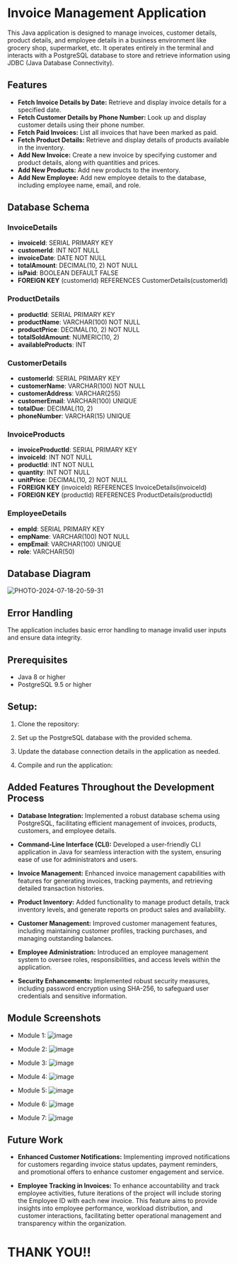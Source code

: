 # Invoice Management Application

This Java application is designed to manage invoices, customer details, product details, and employee details in a business environment like grocery shop, supermarket, etc. It operates entirely in the terminal and interacts with a PostgreSQL database to store and retrieve information using JDBC (Java Database Connectivity).

## Features
- **Fetch Invoice Details by Date:** Retrieve and display invoice details for a specified date.
- **Fetch Customer Details by Phone Number:** Look up and display customer details using their phone number.
- **Fetch Paid Invoices:** List all invoices that have been marked as paid.
- **Fetch Product Details:** Retrieve and display details of products available in the inventory.
- **Add New Invoice:** Create a new invoice by specifying customer and product details, along with quantities and prices.
- **Add New Products:** Add new products to the inventory.
- **Add New Employee:** Add new employee details to the database, including employee name, email, and role.

## Database Schema

### InvoiceDetails
- **invoiceId**: SERIAL PRIMARY KEY
- **customerId**: INT NOT NULL
- **invoiceDate**: DATE NOT NULL
- **totalAmount**: DECIMAL(10, 2) NOT NULL
- **isPaid**: BOOLEAN DEFAULT FALSE
- **FOREIGN KEY** (customerId) REFERENCES CustomerDetails(customerId)

### ProductDetails
- **productId**: SERIAL PRIMARY KEY
- **productName**: VARCHAR(100) NOT NULL
- **productPrice**: DECIMAL(10, 2) NOT NULL
- **totalSoldAmount**: NUMERIC(10, 2)
- **availableProducts**: INT
  
### CustomerDetails
- **customerId**: SERIAL PRIMARY KEY
- **customerName**: VARCHAR(100) NOT NULL
- **customerAddress**: VARCHAR(255)
- **customerEmail**: VARCHAR(100) UNIQUE
- **totalDue**: DECIMAL(10, 2)
- **phoneNumber**: VARCHAR(15) UNIQUE
  
### InvoiceProducts
- **invoiceProductId**: SERIAL PRIMARY KEY
- **invoiceId**: INT NOT NULL
- **productId**: INT NOT NULL
- **quantity**: INT NOT NULL
- **unitPrice**: DECIMAL(10, 2) NOT NULL
- **FOREIGN KEY** (invoiceId) REFERENCES InvoiceDetails(invoiceId)
- **FOREIGN KEY** (productId) REFERENCES ProductDetails(productId)
  
### EmployeeDetails
- **empId**: SERIAL PRIMARY KEY
- **empName**: VARCHAR(100) NOT NULL
- **empEmail**: VARCHAR(100) UNIQUE
- **role**: VARCHAR(50)

## Database Diagram
![PHOTO-2024-07-18-20-59-31](https://github.com/user-attachments/assets/b337a8a9-f9d8-4807-a676-197166f0e892)


## Error Handling
The application includes basic error handling to manage invalid user inputs and ensure data integrity.

## Prerequisites

- Java 8 or higher
- PostgreSQL 9.5 or higher

## Setup:

1. Clone the repository:

2. Set up the PostgreSQL database with the provided schema.

3. Update the database connection details in the application as needed.

4. Compile and run the application:

## Added Features Throughout the Development Process

- **Database Integration:**
  Implemented a robust database schema using PostgreSQL, facilitating efficient management of invoices, products, customers, and employee details.

- **Command-Line Interface (CLI):**
  Developed a user-friendly CLI application in Java for seamless interaction with the system, ensuring ease of use for administrators and users.

- **Invoice Management:**
  Enhanced invoice management capabilities with features for generating invoices, tracking payments, and retrieving detailed transaction histories.

- **Product Inventory:**
  Added functionality to manage product details, track inventory levels, and generate reports on product sales and availability.

- **Customer Management:**
  Improved customer management features, including maintaining customer profiles, tracking purchases, and managing outstanding balances.

- **Employee Administration:**
  Introduced an employee management system to oversee roles, responsibilities, and access levels within the application.

- **Security Enhancements:**
  Implemented robust security measures, including password encryption using SHA-256, to safeguard user credentials and sensitive information.

## Module Screenshots
- Module 1:
![image](https://github.com/user-attachments/assets/0f1015f9-3e33-4567-b123-23074fb7c3a5)

- Module 2:
  ![image](https://github.com/user-attachments/assets/e91a15be-bc98-4a54-b203-0c931a6342ec)

- Module 3:
  ![image](https://github.com/user-attachments/assets/2ae2ce78-e8bc-4d8e-8cb3-11d31089b440)
  
- Module 4:
  ![image](https://github.com/user-attachments/assets/7d682237-e8a6-4fdc-8c11-8698d883fb1f)

- Module 5:
  ![image](https://github.com/user-attachments/assets/5f016b71-f58f-4860-8683-afe98a16f219)

- Module 6:
  ![image](https://github.com/user-attachments/assets/5e6385f8-2734-4a1f-876f-d7a0b9f8b0a1)
  
- Module 7:
  ![image](https://github.com/user-attachments/assets/5742798d-72f3-4e9b-abea-29149afb5790)




## Future Work

- **Enhanced Customer Notifications:** Implementing improved notifications for customers regarding invoice status updates, payment reminders, and promotional offers to enhance customer engagement and service.

- **Employee Tracking in Invoices:** To enhance accountability and track employee activities, future iterations of the project will include storing the Employee ID with each new invoice. This feature aims to provide insights into employee performance, workload distribution, and customer interactions, facilitating better operational management and transparency within the organization.

# THANK YOU!!
